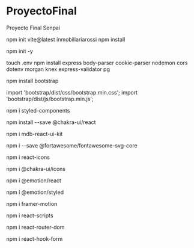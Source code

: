 # ProyectoFinal
Proyecto Final Senpai


npm init vite@latest inmobiliariarossi 
npm install

npm init -y

touch .env 
npm install express body-parser cookie-parser nodemon cors dotenv morgan knex express-validator pg


npm install bootstrap

import 'bootstrap/dist/css/bootstrap.min.css';
import 'bootstrap/dist/js/bootstrap.min.js';

npm i styled-components


npm install --save @chakra-ui/react

npm i mdb-react-ui-kit

npm i --save @fortawesome/fontawesome-svg-core

npm i react-icons

 npm i @chakra-ui/icons
 
 npm i @emotion/react
 
 npm i @emotion/styled
 
 npm i framer-motion
 
 npm i react-scripts
 
 npm i react-router-dom
 
 npm i react-hook-form
 
